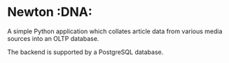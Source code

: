 # Newton :DNA:

A simple Python application which collates article data from various media sources into an OLTP database.

The backend is supported by a PostgreSQL database.